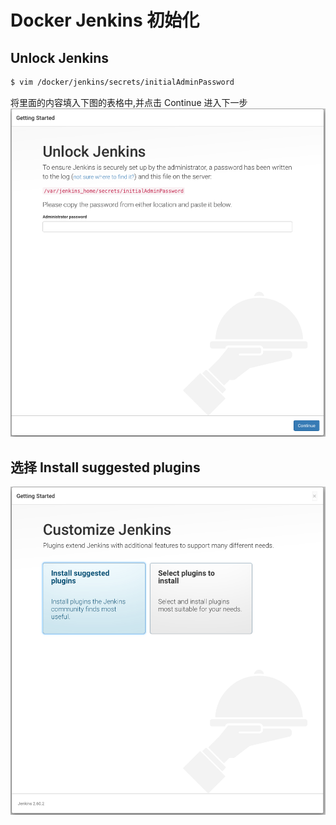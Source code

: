# Docker Jenkins 初始化

## Unlock Jenkins
```bash
$ vim /docker/jenkins/secrets/initialAdminPassword
```
将里面的内容填入下图的表格中,并点击 Continue 进入下一步
![unlock](./images/unlock.png)

## 选择 Install suggested plugins
![unlock](./images/customize.png)